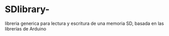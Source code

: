 # SDlibrary-
libreria generica para lectura y escritura de una memoria SD, basada en las librerías de Arduino
